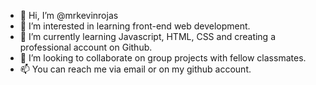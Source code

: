 - 👋 Hi, I’m @mrkevinrojas
- 👀 I’m interested in learning front-end web development.
- 🌱 I’m currently learning Javascript, HTML, CSS and creating a professional account on Github.
- 💞️ I’m looking to collaborate on group projects with fellow classmates.
- 📫 You can reach me via email or on my github account.

<!---
mrkevinrojas/mrkevinrojas is a ✨ special ✨ repository because its `README.md` (this file) appears on your GitHub profile.
You can click the Preview link to take a look at your changes.
--->
